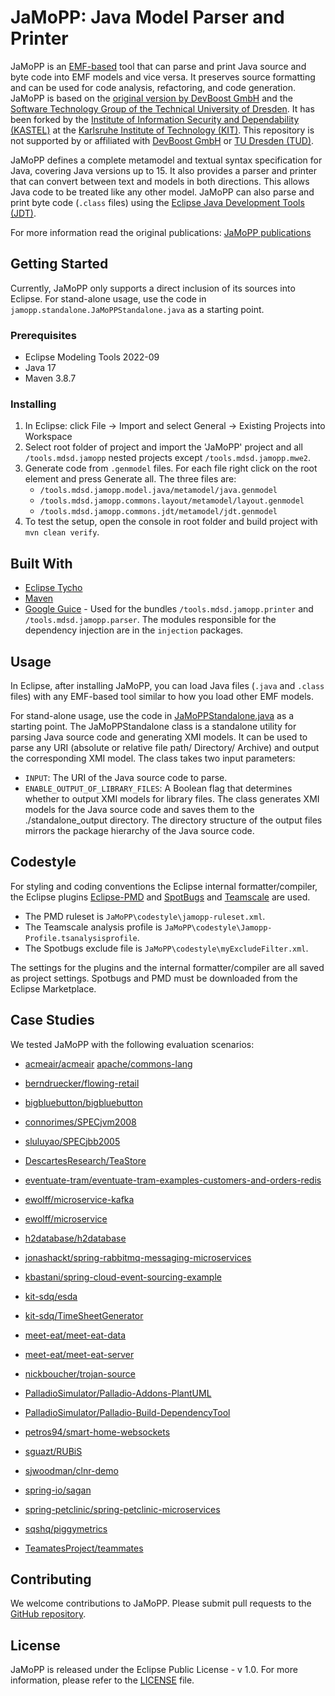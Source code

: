 # JaMoPP: Java Model Parser and Printer

JaMoPP is an [EMF-based](https://www.eclipse.org/modeling/emf/) tool that can parse and print Java source and byte code into EMF models and vice versa. It preserves source formatting and can be used for code analysis, refactoring, and code generation. JaMoPP is based on the [original version by DevBoost GmbH](https://github.com/DevBoost/JaMoPP) and the [Software Technology Group of the Technical University of Dresden](https://tu-dresden.de/ing/informatik/smt/st). It has been forked by the [Institute of Information Security and Dependability (KASTEL)](https://www.kastel.kit.edu/) at the [Karlsruhe Institute of Technology (KIT)](https://www.kit.edu/). This repository is not supported by or affiliated with [DevBoost GmbH](https://devboost.com/) or [TU Dresden (TUD)](https://tu-dresden.de/).

JaMoPP defines a complete metamodel and textual syntax specification for Java, covering Java versions up to 15. It also provides a parser and printer that can convert between text and models in both directions. This allows Java code to be treated like any other model. JaMoPP can also parse and print byte code (`.class` files) using the [Eclipse Java Development Tools (JDT)](https://eclipse.dev/jdt/).

For more information read the original publications: [JaMoPP publications](https://github.com/DevBoost/JaMoPP/tree/master/Doc/org.emftext.language.java.doc/publications)

## Getting Started

Currently, JaMoPP only supports a direct inclusion of its sources into Eclipse. For stand-alone usage, use the code in `jamopp.standalone.JaMoPPStandalone.java`  as a starting point.

### Prerequisites

- Eclipse Modeling Tools 2022-09
- Java 17
- Maven 3.8.7

### Installing

1. In Eclipse: click File -> Import and select General -> Existing Projects into Workspace
2. Select root folder of project and import the 'JaMoPP' project and all `/tools.mdsd.jamopp` nested projects except `/tools.mdsd.jamopp.mwe2`.
3. Generate code from `.genmodel` files. For each file right click on the root element and press Generate all. The three files are:
   - `/tools.mdsd.jamopp.model.java/metamodel/java.genmodel`   
   - `/tools.mdsd.jamopp.commons.layout/metamodel/layout.genmodel`
   - `/tools.mdsd.jamopp.commons.jdt/metamodel/jdt.genmodel`
4. To test the setup, open the console in root folder and build project with `mvn clean verify`.

## Built With

- [Eclipse Tycho](https://projects.eclipse.org/projects/technology.tycho)
- [Maven](https://maven.apache.org/)
- [Google Guice](https://github.com/google/guice) - Used for the bundles `/tools.mdsd.jamopp.printer` and `/tools.mdsd.jamopp.parser`. The modules responsible for the dependency injection are in the `injection` packages.

## Usage

In Eclipse, after installing JaMoPP, you can load Java files (`.java` and `.class` files) with any EMF-based tool similar to how you load other EMF models.

For stand-alone usage, use the code in [JaMoPPStandalone.java](https://github.com/MDSD-Tools/JaMoPP/blob/main/bundles/jamopp.standalone/src/jamopp/standalone/JaMoPPStandalone.java) as a starting point. The JaMoPPStandalone class is a standalone utility for parsing Java source code and generating XMI models. It can be used to parse any URI (absolute or relative file path/ Directory/ Archive) and output the corresponding XMI model. The class takes two input parameters:

- `INPUT`: The URI of the Java source code to parse.
- `ENABLE_OUTPUT_OF_LIBRARY_FILES`: A Boolean flag that determines whether to output XMI models for library files.
  The class generates XMI models for the Java source code and saves them to the ./standalone_output directory. The directory structure of the output files mirrors the package hierarchy of the Java source code.

## Codestyle

For styling and coding conventions the Eclipse internal formatter/compiler, the Eclipse plugins [Eclipse-PMD](https://github.com/eclipse-pmd) and [SpotBugs](https://marketplace.eclipse.org/content/spotbugs-eclipse-plugin) and [Teamscale](https://teamscale.com) are used.

- The PMD ruleset is `JaMoPP\codestyle\jamopp-ruleset.xml`.
- The Teamscale analysis profile is `JaMoPP\codestyle\Jamopp-Profile.tsanalysisprofile`.
- The Spotbugs exclude file is `JaMoPP\codestyle\myExcludeFilter.xml`.

The settings for the plugins and the internal formatter/compiler are all saved as project settings. Spotbugs and PMD must be downloaded from the Eclipse Marketplace.

## Case Studies

We tested JaMoPP with the following evaluation scenarios:

- [acmeair/acmeair](https://github.com/acmeair/acmeair/archive/refs/tags/v1.2.0.zip)
  [apache/commons-lang](https://github.com/apache/commons-lang/archive/refs/tags/rel/commons-lang-3.12.0.zip)

- [berndruecker/flowing-retail](https://github.com/berndruecker/flowing-retail/archive/refs/heads/master.zip)

- [bigbluebutton/bigbluebutton](https://github.com/bigbluebutton/bigbluebutton/archive/refs/tags/v2.4.7.zip)

- [connorimes/SPECjvm2008](https://github.com/connorimes/SPECjvm2008/archive/refs/heads/master.zip)

- [sluluyao/SPECjbb2005](https://github.com/csluluyao/SPECjbb2005/archive/refs/heads/master.zip)

- [DescartesResearch/TeaStore](https://github.com/DescartesResearch/TeaStore/archive/refs/tags/v1.4.0.zip)

- [eventuate-tram/eventuate-tram-examples-customers-and-orders-redis](https://github.com/eventuate-tram/eventuate-tram-examples-customers-and-orders-redis/archive/e4a3da5502aa11af441b70b7ab6b5f1430b17d4.zip)

- [ewolff/microservice-kafka](https://github.com/ewolff/microservice-kafka/archive/refs/heads/master.zip)

- [ewolff/microservice](https://github.com/ewolff/microservice/archive/refs/heads/master.zip)

- [h2database/h2database](https://github.com/h2database/h2database/archive/refs/tags/version-2.1.210.zip)

- [jonashackt/spring-rabbitmq-messaging-microservices](https://github.com/jonashackt/spring-rabbitmq-messaging-microservices/archive/19cadd4c1310a4651f3529626ac2acd4853a987.zip)

- [kbastani/spring-cloud-event-sourcing-example](https://github.com/kbastani/spring-cloud-event-sourcing-example/archive/refs/heads/master.zip)

- [kit-sdq/esda](https://github.com/kit-sdq/esda/archive/refs/heads/master.zip)

- [kit-sdq/TimeSheetGenerator](https://github.com/kit-sdq/TimeSheetGenerator/archive/refs/heads/main.zip)

- [meet-eat/meet-eat-data](https://github.com/meet-eat/meet-eat-data/archive/refs/heads/master.zip)

- [meet-eat/meet-eat-server](https://github.com/meet-eat/meet-eat-server/archive/refs/heads/master.zip)

- [nickboucher/trojan-source](https://github.com/nickboucher/trojan-source/archive/refs/heads/main.zip)

- [PalladioSimulator/Palladio-Addons-PlantUML](https://github.com/PalladioSimulator/Palladio-Addons-PlantUML/archive/refs/heads/main.zip)

- [PalladioSimulator/Palladio-Build-DependencyTool](https://github.com/PalladioSimulator/Palladio-Build-DependencyTool/archive/refs/heads/master.zip)

- [petros94/smart-home-websockets](https://github.com/petros94/smart-home-websockets/archive/refs/heads/master.zip)

- [sguazt/RUBiS](https://github.com/sguazt/RUBiS/archive/refs/heads/master.zip)

- [sjwoodman/clnr-demo](https://github.com/sjwoodman/clnr-demo/archive/refs/heads/master.zip)

- [spring-io/sagan](https://github.com/spring-io/sagan/archive/1995913fb2d90693c97c251fd142b429724cdf44.zip)

- [spring-petclinic/spring-petclinic-microservices](https://github.com/spring-petclinic/spring-petclinic-microservices/archive/refs/tags/v2.3.6.zip)

- [sqshq/piggymetrics](https://github.com/sqshq/piggymetrics/archive/refs/tags/spring.version.2.0.3.zip)

- [TeamatesProject/teammates](https://github.com/TeamatesProject/teammates/archive/refs/heads/master.zip)

## Contributing

We welcome contributions to JaMoPP. Please submit pull requests to the [GitHub repository](https://github.com/MDSD-Tools/JaMoPP).

## License

JaMoPP is released under the Eclipse Public License - v 1.0. For more information, please refer to the [LICENSE](https://github.com/MDSD-Tools/JaMoPP/blob/main/LICENSE) file.
